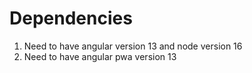# Dependencies

1) Need to have angular version 13 and node version 16 
2) Need to have angular pwa version 13


